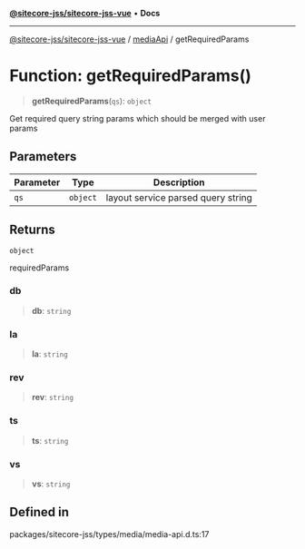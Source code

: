 [**@sitecore-jss/sitecore-jss-vue**](../../../README.md) • **Docs**

***

[@sitecore-jss/sitecore-jss-vue](../../../README.md) / [mediaApi](../README.md) / getRequiredParams

# Function: getRequiredParams()

> **getRequiredParams**(`qs`): `object`

Get required query string params which should be merged with user params

## Parameters

| Parameter | Type | Description |
| ------ | ------ | ------ |
| `qs` | `object` | layout service parsed query string |

## Returns

`object`

requiredParams

### db

> **db**: `string`

### la

> **la**: `string`

### rev

> **rev**: `string`

### ts

> **ts**: `string`

### vs

> **vs**: `string`

## Defined in

packages/sitecore-jss/types/media/media-api.d.ts:17
